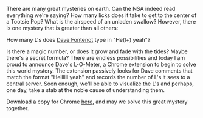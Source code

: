 There are many great mysteries on earth. Can the NSA indeed read everything we're saying? How many licks does it take to get to the center of a Tootsie Pop? What is the airspeed of an unladen swallow? However, there is one mystery that is greater than all others:

How many L's does [Dave Fontenot](https://facebook.com/davefontenot) type in "He(l+) yeah"? 

Is there a magic number, or does it grow and fade with the tides? Maybe there's a secret formula? There are endless possibilities and today I am proud to announce Dave's L-O-Meter, a Chrome extension to begin to solve this world mystery. The extension passively looks for Dave comments that match the format "Hellllll yeah" and records the number of L's it sees to a central server. Soon enough, we'll be able to visualize the L's and perhaps, one day, take a stab at the noble cause of understanding them.

Download a copy for Chrome [here](https://www.dropbox.com/s/vs2e5nr58g5zidd/Dave%27s%20L-O-Meter.crx), and may we solve this great mystery together.
